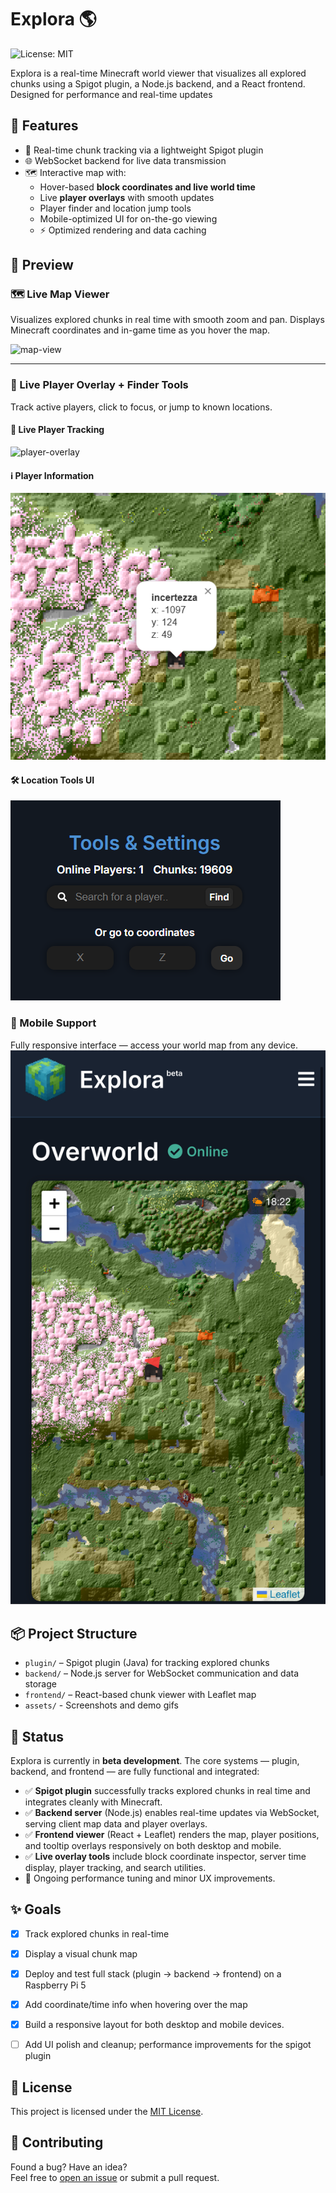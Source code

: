 # Explora 🌎
![License: MIT](https://img.shields.io/badge/License-MIT-yellow.svg)

Explora is a real-time Minecraft world viewer that visualizes all explored chunks using a Spigot plugin, a Node.js backend, and a React frontend. Designed for performance and real-time updates 


## 🚀 Features
- 🧭 Real-time chunk tracking via a lightweight Spigot plugin
- 🌐 WebSocket backend for live data transmission
- 🗺 Interactive map with:
  - Hover-based **block coordinates and live world time**
  - Live **player overlays** with smooth updates
  - Player finder and location jump tools
  - Mobile-optimized UI for on-the-go viewing
  - ⚡️ Optimized rendering and data caching

## 📸 Preview

### 🗺️ Live Map Viewer
Visualizes explored chunks in real time with smooth zoom and pan.
Displays Minecraft coordinates and in-game time as you hover the map.

![map-view](./assets/explora-demo.gif)


---


### 👤 Live Player Overlay + Finder Tools
Track active players, click to focus, or jump to known locations.

#### 🔴 Live Player Tracking
![player-overlay](./assets/player-overlay.gif)

#### ℹ️ Player Information
![player-information](./assets/player-overlay-info.png)

#### 🛠 Location Tools UI
![tools](./assets/tools-ui.png)


### 📱 Mobile Support

Fully responsive interface — access your world map from any device.
![mobile-view](./assets/mobile-ui.png)


## 📦 Project Structure

- `plugin/` – Spigot plugin (Java) for tracking explored chunks
- `backend/` – Node.js server for WebSocket communication and data storage
- `frontend/` – React-based chunk viewer with Leaflet map
- `assets/` - Screenshots and demo gifs

## 🚧 Status

Explora is currently in **beta development**. The core systems — plugin, backend, and frontend — are fully functional and integrated:

- ✅ **Spigot plugin** successfully tracks explored chunks in real time and integrates cleanly with Minecraft.
- ✅ **Backend server** (Node.js) enables real-time updates via WebSocket, serving client map data and player overlays.
- ✅ **Frontend viewer** (React + Leaflet) renders the map, player positions, and tooltip overlays responsively on both desktop and mobile.
- ✅ **Live overlay tools** include block coordinate inspector, server time display, player tracking, and search utilities.
- 🔄 Ongoing performance tuning and minor UX improvements.

## ✨ Goals

- [x] Track explored chunks in real-time
- [x] Display a visual chunk map
- [x] Deploy and test full stack (plugin → backend → frontend) on a Raspberry Pi 5
- [x] Add coordinate/time info when hovering over the map
- [x] Build a responsive layout for both desktop and mobile devices.
- [ ] Add UI polish and cleanup; performance improvements for the spigot plugin


## 📝 License

This project is licensed under the [MIT License](LICENSE).


## 🙌 Contributing

Found a bug? Have an idea?  
Feel free to [open an issue](https://github.com/your-username/explora/issues) or submit a pull request.